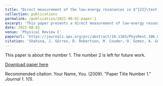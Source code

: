 ```yaml
---
title: "Direct measurement of the low-energy resonances in $^{22}\text{Ne}(\alpha,\gamma)^{26}\text{Mg}$ reaction"
collection: publications
permalink: /publication/2022-08-01-paper-1
excerpt: 'This paper presents a direct measurement of low-energy resonances in the $^{22}\text{Ne}(\alpha,\gamma)^{26}\text{Mg}$ reaction.'
date: 2022-08-01
venue: 'Physical Review C'
paperurl: 'https://journals.aps.org/prc/abstract/10.1103/PhysRevC.106.025805'
citation: 'Shahina, J. Görres, D. Robertson, M. Couder, O. Gomez, A. Gula, M. Hanhardt, T. Kadlecek, R. Kelmar, P. Scholz, A. Simon, E. Stech, F. Strieder, and M. Wiescher. (2022). &quot;Direct measurement of the low-energy resonances in $^{22}\text{Ne}(\alpha,\gamma)^{26}\text{Mg}$ reaction.&quot; <i>Physical Review C</i>. 106(2), 025805.'
---
```

This paper is about the number 1. The number 2 is left for future work.

[Download paper here](http://academicpages.github.io/files/paper1.pdf)

Recommended citation: Your Name, You. (2009). "Paper Title Number 1." <i>Journal 1</i>. 1(1).
